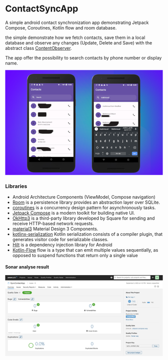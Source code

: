 # <b>ContactSyncApp</b>

A simple android contact synchronization app demonstrating Jetpack Compose, Coroutines, Kotlin flow and room database.

the simple demonstrate how we fetch contacts, save them in a local database
and observe any changes (Update, Delete and Save) with the abstract class [ContentObserver](https://developer.android.com/reference/android/database/ContentObserver).

The app offer the possibility to search contacts by phone number or display name.

![alt text](https://github.com/forzakmah/contactSyncApp/blob/main/previews/ss.png "Preview")

### Libraries

* Android Architecture Components (ViewModel, Compose navigation)
* [Room](https://developer.android.com/training/data-storage/room) is a persistence library provides an abstraction
  layer over SQLite.
* [coroutines](https://developer.android.com/kotlin/coroutines?hl=fr) is a concurrency design pattern for asynchronously
  tasks.
* [Jetpack Compose](https://developer.android.com/jetpack/compose) is a modern toolkit for building native UI.
* [OkHttp3](https://square.github.io/okhttp/) is a third-party library developed by Square for sending and receive
  HTTP-based network requests.
* [material3](https://developer.android.com/jetpack/androidx/releases/compose-material3) Material Design 3 Components.
* [kotlinx-serialization](https://github.com/Kotlin/kotlinx.serialization) Kotlin serialization consists of a compiler
  plugin, that generates visitor code for serializable classes.
* [Hilt](https://developer.android.com/training/dependency-injection/hilt-android) is a dependency injection library for
  Android
* [Kotlin-Flow](https://developer.android.com/kotlin/flow) flow is a type that can emit multiple values sequentially, as opposed to suspend functions that return only a single value

#### Sonar analyse result

![alt text](https://github.com/forzakmah/contactSyncApp/blob/main/previews/sonar_contact_app.png "Preview")